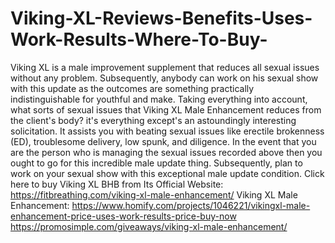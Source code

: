 # Viking-XL-Reviews-Benefits-Uses-Work-Results-Where-To-Buy-
Viking XL is a male improvement supplement that reduces all sexual issues without any problem. Subsequently, anybody can work on his sexual show with this update as the outcomes are something practically indistinguishable for youthful and make. Taking everything into account, what sorts of sexual issues that Viking XL Male Enhancement reduces from the client's body? it's everything except's an astoundingly interesting solicitation. It assists you with beating sexual issues like erectile brokenness (ED), troublesome delivery, low spunk, and diligence. In the event that you are the person who is managing the sexual issues recorded above then you ought to go for this incredible male update thing. Subsequently, plan to work on your sexual show with this exceptional male update condition. Click here to buy Viking XL BHB from Its Official Website: https://fitbreathing.com/viking-xl-male-enhancement/  Viking XL Male Enhancement: https://www.homify.com/projects/1046221/vikingxl-male-enhancement-price-uses-work-results-price-buy-now  https://promosimple.com/giveaways/viking-xl-male-enhancement/

